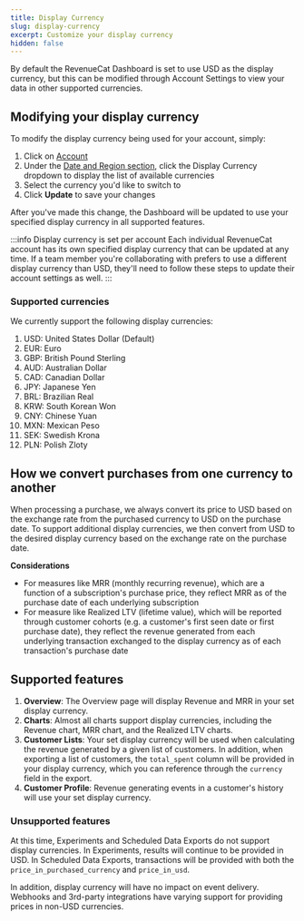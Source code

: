```yaml
---
title: Display Currency
slug: display-currency
excerpt: Customize your display currency
hidden: false
---
```


By default the RevenueCat Dashboard is set to use USD as the display currency, but this can be modified through Account Settings to view your data in other supported currencies.

## Modifying your display currency

To modify the display currency being used for your account, simply:

1. Click on [Account](https://app.revenuecat.com/settings/account)
2. Under the [Date and Region section](https://app.revenuecat.com/settings/dateregion), click the Display Currency dropdown to display the list of available currencies
3. Select the currency you'd like to switch to
4. Click **Update** to save your changes

After you've made this change, the Dashboard will be updated to use your specified display currency in all supported features.

:::info Display currency is set per account
Each individual RevenueCat account has its own specified display currency that can be updated at any time. If a team member you're collaborating with prefers to use a different display currency than USD, they'll need to follow these steps to update their account settings as well.
:::

### Supported currencies

We currently support the following display currencies:

1. USD: United States Dollar (Default)
2. EUR: Euro
3. GBP: British Pound Sterling
4. AUD: Australian Dollar
5. CAD: Canadian Dollar
6. JPY: Japanese Yen
7. BRL: Brazilian Real
8. KRW: South Korean Won
9. CNY: Chinese Yuan
10. MXN: Mexican Peso
11. SEK: Swedish Krona
12. PLN: Polish Zloty

## How we convert purchases from one currency to another

When processing a purchase, we always convert its price to USD based on the exchange rate from the purchased currency to USD on the purchase date. To support additional display currencies, we then convert from USD to the desired display currency based on the exchange rate on the purchase date.

**Considerations**

- For measures like MRR (monthly recurring revenue), which are a function of a subscription's purchase price, they reflect MRR as of the purchase date of each underlying subscription
- For measure like Realized LTV (lifetime value), which will be reported through customer cohorts (e.g. a customer's first seen date or first purchase date), they reflect the revenue generated from each underlying transaction exchanged to the display currency as of each transaction's purchase date

## Supported features

1. **Overview**: The Overview page will display Revenue and MRR in your set display currency.
2. **Charts**: Almost all charts support display currencies, including the Revenue chart, MRR chart, and the Realized LTV charts.
3. **Customer Lists**: Your set display currency will be used when calculating the revenue generated by a given list of customers. In addition, when exporting a list of customers, the `total_spent` column will be provided in your display currency, which you can reference through the `currency` field in the export.
4. **Customer Profile**: Revenue generating events in a customer's history will use your set display currency.

### Unsupported features

At this time, Experiments and Scheduled Data Exports do not support display currencies. In Experiments, results will continue to be provided in USD. In Scheduled Data Exports, transactions will be provided with both the `price_in_purchased_currency` and `price_in_usd`.

In addition, display currency will have no impact on event delivery. Webhooks and 3rd-party integrations have varying support for providing prices in non-USD currencies.
